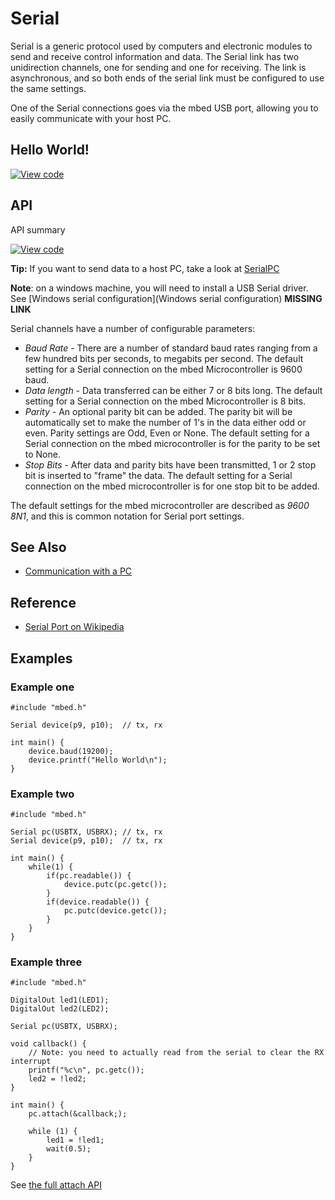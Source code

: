 # Serial

Serial is a generic protocol used by computers and electronic modules to send and receive control information and data. The Serial link has two unidirection channels, one for sending and one for receiving. The link is asynchronous, and so both ends of the serial link must be configured to use the same settings.

One of the Serial connections goes via the mbed USB port, allowing you to easily communicate with your host PC.

## Hello World!

[![View code](https://www.mbed.com/embed/?url=https://developer.mbed.org/users/mbed_official/code/Serial_HelloWorld_Mbed/)](https://developer.mbed.org/users/mbed_official/code/Serial_HelloWorld_Mbed/file/879aa9d0247b/main.cpp) 

## API

API summary

[![View code](https://www.mbed.com/embed/?type=library)](https://developer.mbed.org/users/mbed_official/code/mbed/docs/tip/classmbed_1_1Serial.html) 

<span class="tips">**Tip:** If you want to send data to a host PC, take a look at [SerialPC](Serial.md) </span>

<span class="notes">**Note**: on a windows machine, you will need to install a USB Serial driver. See [Windows serial configuration](Windows serial configuration) **MISSING LINK** </span>

Serial channels have a number of configurable parameters:

  * _Baud Rate_ - There are a number of standard baud rates ranging from a few hundred bits per seconds, to megabits per second. The default setting for a Serial connection on the mbed Microcontroller is 9600 baud.
  * _Data length_ - Data transferred can be either 7 or 8 bits long. The default setting for a Serial connection on the mbed Microcontroller is 8 bits.
  * _Parity_ - An optional parity bit can be added. The parity bit will be automatically set to make the number of 1's in the data either odd or even. Parity settings are Odd, Even or None. The default setting for a Serial connection on the mbed microcontroller is for the parity to be set to None.
  * _Stop Bits_ - After data and parity bits have been transmitted, 1 or 2 stop bit is inserted to "frame" the data. The default setting for a Serial connection on the mbed microcontroller is for one stop bit to be added.

The default settings for the mbed microcontroller are described as _9600 8N1_, and this is common notation for Serial port settings.

## See Also

  * [Communication with a PC](Serial.md)

## Reference

  * [Serial Port on Wikipedia](http://en.wikipedia.org/wiki/Serial_port)

## Examples

### Example one

```
#include "mbed.h"

Serial device(p9, p10);  // tx, rx

int main() {
    device.baud(19200);
    device.printf("Hello World\n");
}
```
### Example two

```
#include "mbed.h"

Serial pc(USBTX, USBRX); // tx, rx
Serial device(p9, p10);  // tx, rx

int main() {
    while(1) {
        if(pc.readable()) {
            device.putc(pc.getc());
        }
        if(device.readable()) {
            pc.putc(device.getc());
        }
    }
}
```

### Example three

```
#include "mbed.h"

DigitalOut led1(LED1);
DigitalOut led2(LED2);

Serial pc(USBTX, USBRX);

void callback() {
    // Note: you need to actually read from the serial to clear the RX interrupt
    printf("%c\n", pc.getc());
    led2 = !led2;
}

int main() {
    pc.attach(&callback;);
    
    while (1) {
        led1 = !led1;
        wait(0.5);
    }
}
```

See [the full attach API](http://mbed.org/projects/libraries/api/mbed/trunk/Serial#Serial.attach)
